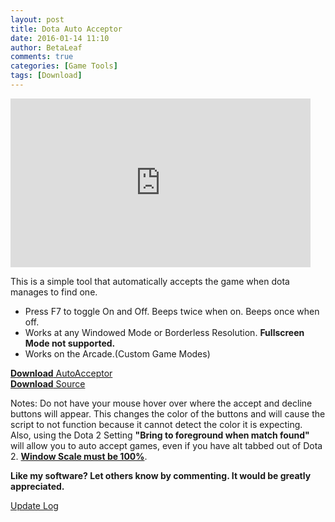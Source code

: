 ```yaml
---
layout: post
title: Dota Auto Acceptor
date: 2016-01-14 11:10
author: BetaLeaf
comments: true
categories: [Game Tools]
tags: [Download]
---
```

<iframe src="https://www.youtube.com/embed/KQzyCS31Zg0?autoplay=1" width="480" height="270" frameborder="0" allowfullscreen="allowfullscreen"></iframe>  

This is a simple tool that automatically accepts the game when dota manages to find one.  

  - Press F7 to toggle On and Off. Beeps twice when on. Beeps once when off.  
  - Works at any Windowed Mode or Borderless Resolution. **Fullscreen Mode not supported.**  
  - Works on the Arcade.(Custom Game Modes)  

[**Download** AutoAcceptor](https://dl.dropboxusercontent.com/u/350004313/CDN/dl/AutoAcceptor.exe)  
[**Download** Source](https://dl.dropboxusercontent.com/u/350004313/CDN/dl/AutoAcceptor.zip)  

Notes: Do not have your mouse hover over where the accept and decline buttons will appear. This changes the color of the buttons and will cause the script to not function because it cannot detect the color it is expecting. Also, using the Dota 2 Setting **"Bring to foreground when match found"** will allow you to auto accept games, even if you have alt tabbed out of Dota 2. **[Window Scale must be 100%](http://i.imgur.com/K6nep4m.jpg)**.  

**Like my software? Let others know by commenting. It would be greatly appreciated.**  

[Update Log](/dota-auto-acceptor-Update-Log)
